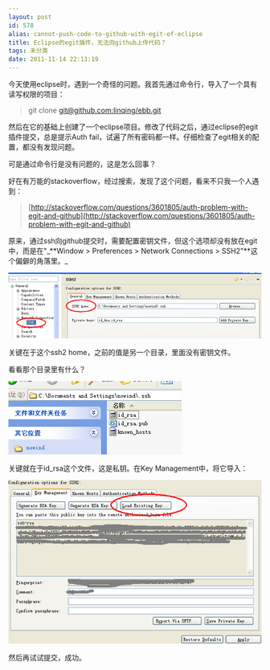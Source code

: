 ```yaml
---
layout: post
id: 578
alias: cannot-push-code-to-github-with-egit-of-eclipse
title: Eclipse的egit插件，无法向github上传代码？
tags: 未分类
date: 2011-11-14 22:13:19
---
```


今天使用eclipse时，遇到一个奇怪的问题。我首先通过命令行，导入了一个具有读写权限的项目：

> <font style="background-color: #ffffff">git clone [git@github.com:linqing/ebb.git](mailto:git@github.com:linqing/ebb.git)</font>

然后在它的基础上创建了一个eclipse项目。修改了代码之后，通过eclipse的egit插件提交，总是提示Auth fail，试遍了所有密码都一样。仔细检查了egit相关的配置，都没有发现问题。

可是通过命令行是没有问题的，这是怎么回事？

好在有万能的stackoverflow，经过搜索，发现了这个问题，看来不只我一个人遇到：

> [http://stackoverflow.com/questions/3601805/auth-problem-with-egit-and-github](http://stackoverflow.com/questions/3601805/auth-problem-with-egit-and-github)

 

<span id="more-578"></span>
<p>原来，通过ssh向github提交时，需要配置密钥文件，但这个选项却没有放在egit中，而是在"_**Window > Preferences > Network Connections > SSH2"**这个偏僻的角落里。_

[![image](/user_images/578-1.png "image")](/user_images/578-1.png) 

关键在于这个ssh2 home，之前的值是另一个目录，里面没有密钥文件。

看看那个目录里有什么？

[![image](/user_images/578-3.png "image")](/user_images/578-3.png) 

关键就在于id_rsa这个文件，这是私钥。在Key Management中，将它导入：

[![image](/user_images/578-5.png "image")](/user_images/578-5.png) 

然后再试试提交，成功。
